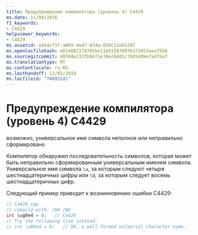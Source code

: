```yaml
---
title: Предупреждение компилятора (уровень 4) C4429
ms.date: 11/04/2016
f1_keywords:
- C4429
helpviewer_keywords:
- C4429
ms.assetid: a3e4cf1f-a869-4e47-834a-850c21eb5297
ms.openlocfilehash: e814867278701be11b0158789f6373453aea75b8
ms.sourcegitcommit: d0504e2337bb671e78ec6dd1c7b05d89e7adf6a7
ms.translationtype: MT
ms.contentlocale: ru-RU
ms.lasthandoff: 12/02/2019
ms.locfileid: "74683241"
---
```

# <a name="compiler-warning-level-4-c4429"></a>Предупреждение компилятора (уровень 4) C4429

возможно, универсальное имя символа неполное или неправильно сформировано

Компилятор обнаружил последовательность символов, которая может быть неправильно сформированным универсальным именем символа. Универсальное имя символа `\u`, за которым следуют четыре шестнадцатеричных цифры или `\U`, за которым следует восемь шестнадцатеричных цифр.

Следующий пример приводит к возникновению ошибки C4429:

```cpp
// C4429.cpp
// compile with: /W4 /WX
int \ug0e4 = 0;   // C4429
// Try the following line instead:
// int \u00e4 = 0;   // OK, a well-formed universal character name.
```